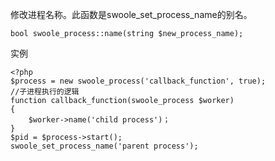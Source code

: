 修改进程名称。此函数是swoole_set_process_name的别名。
    
    bool swoole_process::name(string $new_process_name);

实例
    
    <?php
    $process = new swoole_process('callback_function', true);
    //子进程执行的逻辑
    function callback_function(swoole_process $worker)
    {
        $worker->name('child process')；
    }
    $pid = $process->start();
    swoole_set_process_name('parent process');